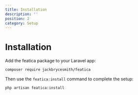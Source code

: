 ```yaml
---
title: Installation
description: ''
position: 2
category: Setup
---
```


# Installation

Add the featica package to your Laravel app:

```bash
composer require jackbrycesmith/featica
```

Then use the `featica:install` command to complete the setup:

```bash
php artisan featica:install
```
